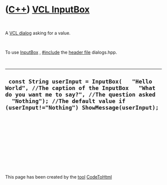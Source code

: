 



 

 

 

 

 

([C++](Cpp.htm)) [VCL InputBox](CppVclInputBox.htm)
===================================================

 

A [VCL dialog](CppVclDialog.htm) asking for a value.

 

To use [InputBox](CppVclInputBox.htm) , [\#include](CppInclude.htm) the
[header file](CppHeaderFile.htm) dialogs.hpp.

 

  --------------------------------------------------------------------------------------------------------------------------------------------------------------------------------------------------------------------------------
  ` const String userInput = InputBox(   "Hello World", //The caption of the InputBox   "What do you want me to say?", //The question asked   "Nothing"); //The default value if (userInput!="Nothing") ShowMessage(userInput);`
  --------------------------------------------------------------------------------------------------------------------------------------------------------------------------------------------------------------------------------

 

 

 

 

 





 




This page has been created by the [tool](Tools.htm)
[CodeToHtml](ToolCodeToHtml.htm)
